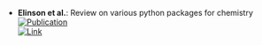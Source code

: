 - **Elinson et al.**: Review on various python packages for chemistry  
	[![Publication](https://img.shields.io/badge/Publication-Citations:0-blue?style=for-the-badge&logo=bookstack)](https://doi.org/10.1007/s11030-024-10889-7)  
	[![Link](https://img.shields.io/badge/Link-online-brightgreen?style=for-the-badge&logo=cachet&logoColor=65FF8F)](https://link.springer.com/article/10.1007/s11030-024-10889-7)  
